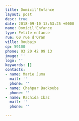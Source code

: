 ```yaml
---
title: Domicil'Enfance
layout: post
desc: true
date: 2018-09-10 13:53:25 +0000
name: Domicil'Enfance
type: Petite enfance
rue: 60 rue d'Oran
ville: Roubaix
cp: 59100
phone: 03 20 42 09 13
image: ''
logo: ''
keywords: []
contacts:
- name: Marie Juma
  mail: ''
  phone: ''
- name: Chahpar Badkoube
  phone: ''
- name: Rachida Ibaz
  mail: ''
  phone: ''

---
```

